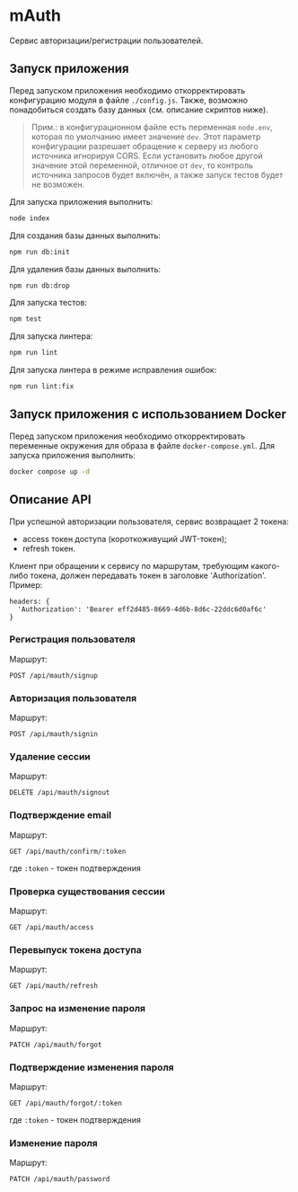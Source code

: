 # mAuth

Сервис авторизации/регистрации пользователей.

## Запуск приложения

Перед запуском приложения необходимо откорректировать конфигурацию модуля в файле `./config.js`. Также, возможно понадобиться создать базу данных (см. описание скриптов ниже).

>Прим.: в конфигурационном файле есть переменная `node.env`, которая по умолчанию имеет значение `dev`. Этот параметр конфигурации разрешает обращение к серверу из любого источника игнорируя CORS. Если установить любое другой значение этой переменной, отличное от `dev`, то контроль источника запросов будет включён, а также запуск тестов будет не возможен.

Для запуска приложения выполнить:
```bash
node index
```

Для создания базы данных выполнить:
```bash
npm run db:init
```

Для удаления базы данных выполнить:
```bash
npm run db:drop
```

Для запуска тестов:
```bash
npm test
```

Для запуска линтера:
```bash
npm run lint
```

Для запуска линтера в режиме исправления ошибок:
```bash
npm run lint:fix
```

## Запуск приложения с использованием Docker

Перед запуском приложения необходимо откорректировать переменные окружения для образа в файле `docker-compose.yml`. Для запуска приложения выполнить:

```bash
docker compose up -d
```

## Описание API

При успешной авторизации пользователя, сервис возвращает 2 токена:
- access токен доступа (короткоживущий JWT-токен);
- refresh токен.

Клиент при обращении к сервису по маршрутам, требующим какого-либо токена, должен передавать токен в заголовке 'Authorization'. Пример:
```
headers: {
  'Authorization': 'Bearer eff2d485-8669-4d6b-8d6c-22ddc6d0af6c'
}
```

### Регистрация пользователя

Маршрут:
```
POST /api/mauth/signup
```

### Авторизация пользователя

Маршрут:
```
POST /api/mauth/signin
```

### Удаление сессии

Маршрут:
```
DELETE /api/mauth/signout
```

### Подтверждение email

Маршрут:
```
GET /api/mauth/confirm/:token
```
где `:token` - токен подтверждения

### Проверка существования сессии

Маршрут:
```
GET /api/mauth/access
```

### Перевыпуск токена доступа

Маршрут:
```
GET /api/mauth/refresh
```

### Запрос на изменение пароля

Маршрут:
```
PATCH /api/mauth/forgot
```

### Подтверждение изменения пароля

Маршрут:
```
GET /api/mauth/forgot/:token
```
где `:token` - токен подтверждения

### Изменение пароля

Маршрут:
```
PATCH /api/mauth/password
```